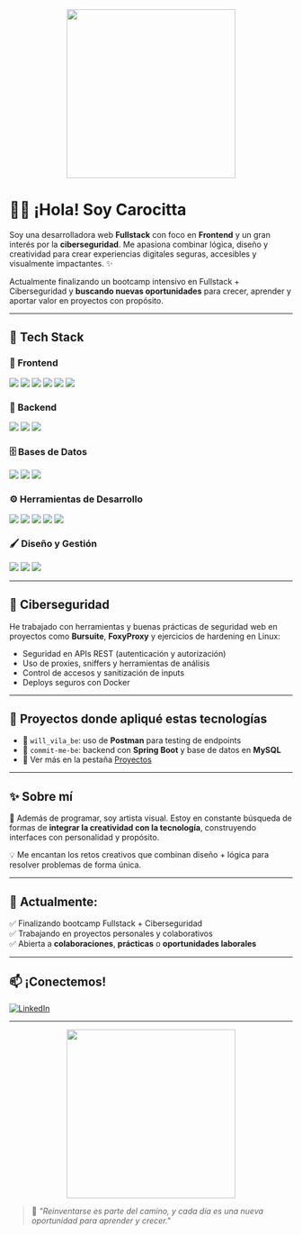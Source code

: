 <div align="center">
  <img src="https://media1.tenor.com/m/Wm4dRBIB4jsAAAAC/this-is-fine-it-crowd.gif" width="300"/>
</div>

# 👋🏻 ¡Hola! Soy Carocitta

Soy una desarrolladora web **Fullstack** con foco en **Frontend** y un gran interés por la **ciberseguridad**. Me apasiona combinar lógica, diseño y creatividad para crear experiencias digitales seguras, accesibles y visualmente impactantes. ✨
 
Actualmente finalizando un bootcamp intensivo en Fullstack + Ciberseguridad y **buscando nuevas oportunidades** para crecer, aprender y aportar valor en proyectos con propósito.

---

## 🧰 Tech Stack

### 🎨 Frontend
<p>
  <img src="https://img.shields.io/badge/JavaScript-F7DF1E?logo=javascript&logoColor=black&style=for-the-badge" />
  <img src="https://img.shields.io/badge/React-20232A?logo=react&logoColor=61DAFB&style=for-the-badge" />
  <img src="https://img.shields.io/badge/Vite-646CFF?logo=vite&logoColor=white&style=for-the-badge" />
  <img src="https://img.shields.io/badge/Bootstrap-7952B3?logo=bootstrap&logoColor=white&style=for-the-badge" />
  <img src="https://img.shields.io/badge/CSS3-1572B6?logo=css3&logoColor=white&style=for-the-badge" />
  <img src="https://img.shields.io/badge/HTML5-E34F26?logo=html5&logoColor=white&style=for-the-badge" />
</p>

### 🧪 Backend
<p>
  <img src="https://img.shields.io/badge/Java-007396?logo=java&logoColor=white&style=for-the-badge" />
  <img src="https://img.shields.io/badge/SpringBoot-6DB33F?logo=springboot&logoColor=white&style=for-the-badge" />
  <img src="https://img.shields.io/badge/Node.js-339933?logo=node.js&logoColor=white&style=for-the-badge" />
</p>

### 🗄️ Bases de Datos
<p>
  <img src="https://img.shields.io/badge/MySQL-4479A1?logo=mysql&logoColor=white&style=for-the-badge" />
  <img src="https://img.shields.io/badge/PostgreSQL-4169E1?logo=postgresql&logoColor=white&style=for-the-badge" />
  <img src="https://img.shields.io/badge/pgAdmin4-008bb9?style=for-the-badge" />
</p>

### ⚙️ Herramientas de Desarrollo
<p>
  <img src="https://img.shields.io/badge/Postman-FF6C37?logo=postman&logoColor=white&style=for-the-badge" />
  <img src="https://img.shields.io/badge/Docker-2496ED?logo=docker&logoColor=white&style=for-the-badge" />
  <img src="https://img.shields.io/badge/Git-F05032?logo=git&logoColor=white&style=for-the-badge" />
  <img src="https://img.shields.io/badge/Linux-FCC624?logo=linux&logoColor=black&style=for-the-badge" />
  <img src="https://img.shields.io/badge/VSCode-007ACC?logo=visual-studio-code&logoColor=white&style=for-the-badge" />
</p>

### 🖌️ Diseño y Gestión
<p>
  <img src="https://img.shields.io/badge/Figma-F24E1E?logo=figma&logoColor=white&style=for-the-badge" />
  <img src="https://img.shields.io/badge/Jira-0052CC?logo=jira&logoColor=white&style=for-the-badge" />
  <img src="https://img.shields.io/badge/Trello-0052CC?logo=trello&logoColor=white&style=for-the-badge" />
</p>

---

## 🔐 Ciberseguridad
He trabajado con herramientas y buenas prácticas de seguridad web en proyectos como **Bursuite**, **FoxyProxy** y ejercicios de hardening en Linux:

- Seguridad en APIs REST (autenticación y autorización)
- Uso de proxies, sniffers y herramientas de análisis
- Control de accesos y sanitización de inputs
- Deploys seguros con Docker

---

## 🧩 Proyectos donde apliqué estas tecnologías

- 🛒 `will_vila_be`: uso de **Postman** para testing de endpoints  
- 📌 `commit-me-be`: backend con **Spring Boot** y base de datos en **MySQL**
- 🎯 Ver más en la pestaña [Proyectos](https://github.com/Carocitta?tab=repositories)

---

## ✨ Sobre mí

🎨 Además de programar, soy artista visual. Estoy en constante búsqueda de formas de **integrar la creatividad con la tecnología**, construyendo interfaces con personalidad y propósito.

💡 Me encantan los retos creativos que combinan diseño + lógica para resolver problemas de forma única.

---

## 📍 Actualmente:

✅ Finalizando bootcamp Fullstack + Ciberseguridad  
✅ Trabajando en proyectos personales y colaborativos  
✅ Abierta a **colaboraciones**, **prácticas** o **oportunidades laborales**  

---

## 📫 ¡Conectemos!

[![LinkedIn](https://img.shields.io/badge/-Carolina%20Mas-blue?logo=Linkedin&logoColor=white&style=for-the-badge)](https://www.linkedin.com/in/carolina-mas/)

---

<div align="center">
  <img src="https://github.com/user-attachments/assets/7c333317-db32-43a3-b067-ca1df4806cb2" width="300"/>
</div>

> 💬 *"Reinventarse es parte del camino, y cada día es una nueva oportunidad para aprender y crecer."*

